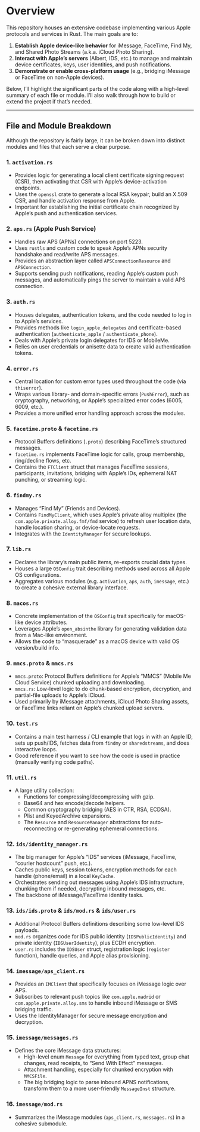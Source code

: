 # Overview

This repository houses an extensive codebase implementing various Apple protocols and services in Rust. The main goals are to:
1. **Establish Apple device-like behavior** for iMessage, FaceTime, Find My, and Shared Photo Streams (a.k.a. iCloud Photo Sharing).
2. **Interact with Apple’s servers** (Albert, IDS, etc.) to manage and maintain device certificates, keys, user identities, and push notifications.
3. **Demonstrate or enable cross-platform usage** (e.g., bridging iMessage or FaceTime on non-Apple devices).

Below, I’ll highlight the significant parts of the code along with a high-level summary of each file or module. I’ll also walk through how to build or extend the project if that’s needed.

---

## File and Module Breakdown

Although the repository is fairly large, it can be broken down into distinct modules and files that each serve a clear purpose.

### 1. `activation.rs`
- Provides logic for generating a local client certificate signing request (CSR), then activating that CSR with Apple’s device-activation endpoints.
- Uses the `openssl` crate to generate a local RSA keypair, build an X.509 CSR, and handle activation response from Apple.
- Important for establishing the initial certificate chain recognized by Apple’s push and authentication services.

### 2. `aps.rs` (Apple Push Service)
- Handles raw APS (APNs) connections on port 5223.
- Uses `rustls` and custom code to speak Apple’s APNs security handshake and read/write APS messages.
- Provides an abstraction layer called `APSConnectionResource` and `APSConnection`.  
- Supports sending push notifications, reading Apple’s custom push messages, and automatically pings the server to maintain a valid APS connection.

### 3. `auth.rs`
- Houses delegates, authentication tokens, and the code needed to log in to Apple’s services.  
- Provides methods like `login_apple_delegates` and certificate-based authentication (`authenticate_apple` / `authenticate_phone`).
- Deals with Apple’s private login delegates for IDS or MobileMe.
- Relies on user credentials or anisette data to create valid authentication tokens.

### 4. `error.rs`
- Central location for custom error types used throughout the code (via `thiserror`).
- Wraps various library- and domain-specific errors (`PushError`), such as cryptography, networking, or Apple’s specialized error codes (6005, 6009, etc.).
- Provides a more unified error handling approach across the modules.

### 5. `facetime.proto` & `facetime.rs`
- Protocol Buffers definitions (`.proto`) describing FaceTime’s structured messages.  
- `facetime.rs` implements FaceTime logic for calls, group membership, ring/decline flows, etc.  
- Contains the `FTClient` struct that manages FaceTime sessions, participants, invitations, bridging with Apple’s IDs, ephemeral NAT punching, or streaming logic.

### 6. `findmy.rs`
- Manages “Find My” (Friends and Devices).  
- Contains `FindMyClient`, which uses Apple’s private alloy multiplex (the `com.apple.private.alloy.fmf/fmd` service) to refresh user location data, handle location sharing, or device-locate requests.  
- Integrates with the `IdentityManager` for secure lookups.

### 7. `lib.rs`
- Declares the library’s main public items, re-exports crucial data types.  
- Houses a large `OSConfig` trait describing methods used across all Apple OS configurations.  
- Aggregates various modules (e.g. `activation`, `aps`, `auth`, `imessage`, etc.) to create a cohesive external library interface.

### 8. `macos.rs`
- Concrete implementation of the `OSConfig` trait specifically for macOS-like device attributes.  
- Leverages Apple’s `open_absinthe` library for generating validation data from a Mac-like environment.  
- Allows the code to “masquerade” as a macOS device with valid OS version/build info.

### 9. `mmcs.proto` & `mmcs.rs`
- `mmcs.proto`: Protocol Buffers definitions for Apple’s “MMCS” (Mobile Me Cloud Service) chunked uploading and downloading.  
- `mmcs.rs`: Low-level logic to do chunk-based encryption, decryption, and partial-file uploads to Apple’s iCloud.  
- Used primarily by iMessage attachments, iCloud Photo Sharing assets, or FaceTime links reliant on Apple’s chunked upload servers.

### 10. `test.rs`
- Contains a main test harness / CLI example that logs in with an Apple ID, sets up push/IDS, fetches data from `findmy` or `sharedstreams`, and does interactive loops.  
- Good reference if you want to see how the code is used in practice (manually verifying code paths).

### 11. `util.rs`
- A large utility collection:  
  - Functions for compressing/decompressing with gzip.  
  - Base64 and hex encode/decode helpers.  
  - Common cryptography bridging (AES in CTR, RSA, ECDSA).  
  - Plist and KeyedArchive expansions.  
  - The `Resource` and `ResourceManager` abstractions for auto-reconnecting or re-generating ephemeral connections.

### 12. `ids/identity_manager.rs`
- The big manager for Apple’s “IDS” services (iMessage, FaceTime, “courier hostcount” push, etc.).  
- Caches public keys, session tokens, encryption methods for each handle (phone/email) in a local `KeyCache`.  
- Orchestrates sending out messages using Apple’s IDS infrastructure, chunking them if needed, decrypting inbound messages, etc.  
- The backbone of iMessage/FaceTime identity tasks.

### 13. `ids/ids.proto` & `ids/mod.rs` & `ids/user.rs`
- Additional Protocol Buffers definitions describing some low-level IDS payloads.  
- `mod.rs` organizes code for IDS public identity (`IDSPublicIdentity`) and private identity (`IDSUserIdentity`), plus ECDH encryption.  
- `user.rs` includes the `IDSUser` struct, registration logic (`register` function), handle queries, and Apple alias provisioning.

### 14. `imessage/aps_client.rs`
- Provides an `IMClient` that specifically focuses on iMessage logic over APS.  
- Subscribes to relevant push topics like `com.apple.madrid` or `com.apple.private.alloy.sms` to handle inbound iMessage or SMS bridging traffic.  
- Uses the IdentityManager for secure message encryption and decryption.

### 15. `imessage/messages.rs`
- Defines the core iMessage data structures:
  - High-level enum `Message` for everything from typed text, group chat changes, read receipts, to “Send With Effect” messages.  
  - Attachment handling, especially for chunked encryption with `MMCSFile`.  
  - The big bridging logic to parse inbound APNS notifications, transform them to a more user-friendly `MessageInst` structure.

### 16. `imessage/mod.rs`
- Summarizes the iMessage modules (`aps_client.rs`, `messages.rs`) in a cohesive submodule.
   